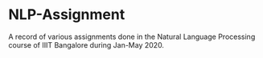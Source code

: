 # NLP-Assignment
A record of various assignments done in the Natural Language Processing course of IIIT Bangalore during Jan-May 2020.
